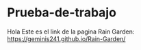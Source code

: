 # Prueba-de-trabajo
Hola
Este es el link de la pagina Rain Garden: https://geminis241.github.io/Rain-Garden/
